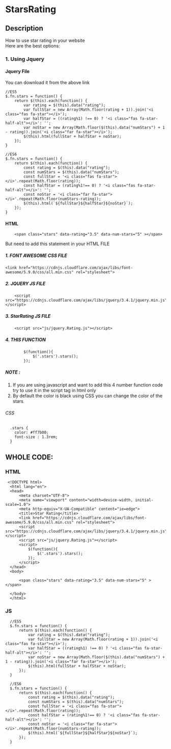 # StarsRating
## Description 
  How to use star rating in your website <br>
  Here are the best options:
 
  ### 1. Using Jquery
  #### Jquery File 
  You can download it from the above link
            
    //ES5
    $.fn.stars = function() {
        return $(this).each(function() {
            var rating = $(this).data("rating");
            var fullStar = new Array(Math.floor(rating + 1)).join('<i class="fas fa-star"></i>');
            var halfStar = ((rating%1) !== 0) ? '<i class="fas fa-star-half-alt"></i>': '';
            var noStar = new Array(Math.floor($(this).data("numStars") + 1 - rating)).join('<i class="far fa-star"></i>');
            $(this).html(fullStar + halfStar + noStar);
        });
    }

    //ES6
    $.fn.stars = function() {
        return $(this).each(function() {
            const rating = $(this).data("rating");
            const numStars = $(this).data("numStars");
            const fullStar = '<i class="fas fa-star"></i>'.repeat(Math.floor(rating));
            const halfStar = (rating%1!== 0) ? '<i class="fas fa-star-half-alt"></i>': '';
            const noStar = '<i class="far fa-star"></i>'.repeat(Math.floor(numStars-rating));
            $(this).html(`${fullStar}${halfStar}${noStar}`);
        });
    }
               
   #### HTML
           
           
        <span class="stars" data-rating="3.5" data-num-stars="5" ></span>
        
  But need to add this statement in your HTML FILE
   ##### 1. FONT AWESOME CSS FILE
    <link href="https://cdnjs.cloudflare.com/ajax/libs/font-awesome/5.9.0/css/all.min.css" rel="stylesheet">
   ##### 2. JQUERY JS FILE
        <script src="https://cdnjs.cloudflare.com/ajax/libs/jquery/3.4.1/jquery.min.js"></script>
   ##### 3. StarRating JS FILE 
        <script src="js/jquery.Rating.js"></script>
   ##### 4. THIS FUNCTION
        
            $(function(){
                $('.stars').stars();
            });

 ##### NOTE :
  1. If you are using javascript and want to add this 4 number function code try to use it in the script tag in html only <br>
  2. By default the color is black using CSS you can change the color of the stars
  ###### CSS 
      .stars {
        color: #ff7b00;
        font-size : 1.3rem;
      }
 
 
 
 ## WHOLE CODE:
  ### HTML
     <!DOCTYPE html>
      <html lang="en">
      <head>
          <meta charset="UTF-8">
          <meta name="viewport" content="width=device-width, initial-scale=1.0">
          <meta http-equiv="X-UA-Compatible" content="ie=edge">
          <title>Star Rating</title>
          <link href="https://cdnjs.cloudflare.com/ajax/libs/font-awesome/5.9.0/css/all.min.css" rel="stylesheet">
          <script src="https://cdnjs.cloudflare.com/ajax/libs/jquery/3.4.1/jquery.min.js"></script>
          <script src="js/jquery.Rating.js"></script>
          <script>
              $(function(){
                  $('.stars').stars();
              });
          </script>
      </head>
      <body>

          <span class="stars" data-rating="3.5" data-num-stars="5" ></span>

      </body>
      </html>
      
  ### JS
  
      //ES5
      $.fn.stars = function() {
          return $(this).each(function() {
              var rating = $(this).data("rating");
              var fullStar = new Array(Math.floor(rating + 1)).join('<i class="fas fa-star"></i>');
              var halfStar = ((rating%1) !== 0) ? '<i class="fas fa-star-half-alt"></i>': '';
              var noStar = new Array(Math.floor($(this).data("numStars") + 1 - rating)).join('<i class="far fa-star"></i>');
              $(this).html(fullStar + halfStar + noStar);
          });
      }

      //ES6
      $.fn.stars = function() {
          return $(this).each(function() {
              const rating = $(this).data("rating");
              const numStars = $(this).data("numStars");
              const fullStar = '<i class="fas fa-star"></i>'.repeat(Math.floor(rating));
              const halfStar = (rating%1!== 0) ? '<i class="fas fa-star-half-alt"></i>': '';
              const noStar = '<i class="far fa-star"></i>'.repeat(Math.floor(numStars-rating));
              $(this).html(`${fullStar}${halfStar}${noStar}`);
          });
      }
